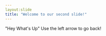 ```yaml
---
layout:slide
title: "Welcome to our second slide!"
---
```

"Hey What's Up"
Use the left arrow to go back!
